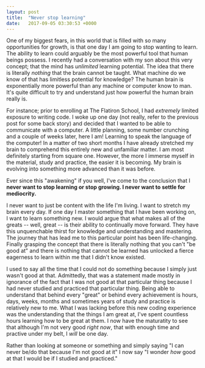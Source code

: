```yaml
---
layout: post
title:  "Never stop learning"
date:   2017-09-05 03:30:53 +0000
---
```


One of my biggest fears, in this world that is filled with so many opportunities for growth, is that one day I am going to stop wanting to learn. The ability to learn could arguably be the most powerful tool that human beings possess. I recently had a conversation with my son about this very concept; that the mind has *unlimited* learning potential. The idea that there is literally *nothing* that the brain cannot be taught. What machine do we know of that has limitless potential for knowledge? The human brain is exponentially more powerful than any machine or computer know to man. It's quite difficult to try and understand just how powerful the human brain really is. 

For instance; prior to enrolling at The Flatiron School, I had *extremely* limited exposure to writing code. I woke up one day (not really, refer to the previous post for some back story) and decided that I wanted to be able to communicate with a computer. A little planning, some number crunching and a couple of weeks later, here I am! Learning to speak the language of the computer! In a matter of two short months I have already stretched my brain to comprehend this entirely new and unfamiliar matter. I am most definitely starting from square one. However, the more I immerse myself in the material, study and practice, the easier it is becoming. My brain is evolving into something more advanced than it was before. 

Ever since this "awakening" if you well, I've come to the conclusion that I **never want to stop learning or stop growing. I never want to settle for mediocrity.**

I never want to just be content with the life I'm living. I want to stretch my brain every day. If one day I master something that I have been working on, I want to learn something new. I would argue that what makes all of the greats -- well, great -- is their ability to continually move forward. They have this unquenchable thirst for knowledge and understanding and mastering. The journey that has lead me to this particular point has been life-changing. Finally grasping the concept that there is literally nothing that you can't "be good at" and there is nothing that cannot be learned has unlocked a fierce eagerness to learn within me that I didn't know existed. 

I used to say all the time that I could not do something because I simply just wasn't good at that. Admittedly, that was a statement made mostly in ignorance of the fact that I was not good at that particular thing because I had never studied and practiced that particular thing. Being able to understand that behind every "great" or behind every achievement is hours, days, weeks, months and sometimes years of study and practice is relatively new to me. What I was lacking before this new coding experience was the understanding that the things I am great at, I've spent countless hours learning how to be great at them. I now have the maturatity to see that although I'm not very good *right now*, that with enough time and practive under my belt, I *will* be one day. 

Rather than looking at someone or something and simply saying "I can never be/do that because I'm not good at it" I now say "I wonder *how* good at that I would be if I studied and practiced."
